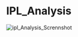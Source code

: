 # IPL_Analysis
![ipl_Analysis_Scrennshot](https://github.com/siddharthnaik03/IPL_Analysis/assets/173901732/3dee8686-2426-48d9-8a99-e706333b5b91)
